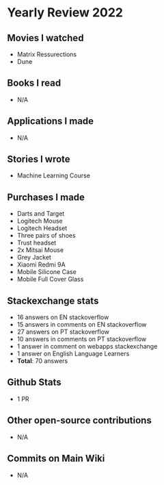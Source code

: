 # Yearly Review 2022

## Movies I watched

- Matrix Ressurections
- Dune

## Books I read

- N/A

## Applications I made

- N/A

## Stories I wrote

- Machine Learning Course

## Purchases I made

- Darts and Target
- Logitech Mouse
- Logitech Headset
- Three pairs of shoes
- Trust headset
- 2x Mitsai Mouse
- Grey Jacket
- Xiaomi Redmi 9A
- Mobile Silicone Case
- Mobile Full Cover Glass

## Stackexchange stats

- 16 answers on EN stackoverflow
- 15 answers in comments on EN stackoverflow
- 27 answers on PT stackoverflow
- 10 answers in comments on PT stackoverflow
- 1 answer in comment on webapps stackexchange
- 1 answer on English Language Learners
- **Total**: 70 answers

## Github Stats

- 1 PR

## Other open-source contributions

- N/A

## Commits on Main Wiki

- N/A